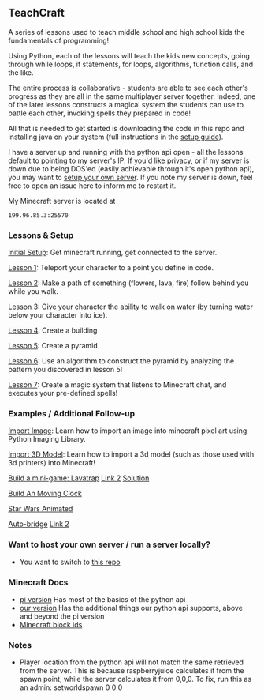 ## TeachCraft 

A series of lessons used to teach middle school and high school kids the fundamentals of programming!

Using Python, each of the lessons will teach the kids new concepts, going through while loops, if statements, for loops,  algorithms, function calls, and the like.

The entire process is collaborative - students are able to see each other's progress as they are all in the same multiplayer server together. Indeed, one of the later lessons constructs a magical system the students can use to battle each other, invoking spells they prepared in code!

All that is needed to get started is downloading the code in this repo and installing java on your system (full instructions in the [setup guide](https://github.com/teachthenet/TeachCraft-Challenges/blob/master/setup.md)).

I have a server up and running with the python api open - all the lessons default to pointing to my server's IP. If you'd like privacy, or if my server is down due to being DOS'ed (easily achievable through it's open python api), you may want to [setup your own server](https://github.com/teachthenet/TeachCraft-Server). If you note my server is down, feel free to open an issue here to inform me to restart it.

My Minecraft server is located at
```
199.96.85.3:25570
```

### Lessons & Setup

[Initial Setup](https://github.com/teachthenet/TeachCraft-Challenges/blob/master/setup.md): Get minecraft running, get connected to the server.

[Lesson 1](https://github.com/teachthenet/TeachCraft-Challenges/blob/master/lesson_1.md): Teleport your character to a point you define in code.

[Lesson 2](https://github.com/teachthenet/TeachCraft-Challenges/blob/master/lesson_2.md): Make a path of something (flowers, lava, fire) follow behind you while you walk. 

[Lesson 3](https://github.com/teachthenet/TeachCraft-Challenges/blob/master/lesson_3.md): Give your character the ability to walk on water (by turning water below your character into ice).

[Lesson 4](https://github.com/teachthenet/TeachCraft-Challenges/blob/master/lesson_4.md): Create a building

[Lesson 5](https://github.com/teachthenet/TeachCraft-Challenges/blob/master/lesson_5.md): Create a pyramid

[Lesson 6](https://github.com/teachthenet/TeachCraft-Challenges/blob/master/lesson_6.md): Use an algorithm to construct the pyramid by analyzing the pattern you discovered in lesson 5!

[Lesson 7](https://github.com/teachthenet/TeachCraft-Challenges/blob/master/lesson_7.md): Create a magic system that listens to Minecraft chat, and executes your pre-defined spells!

### Examples / Additional Follow-up

[Import Image](https://github.com/teachthenet/TeachCraft-Challenges/blob/master/example-import-image/script.py): Learn how to import an image into minecraft pixel art using Python Imaging Library.

[Import 3D Model](https://github.com/teachthenet/TeachCraft-Challenges/blob/master/example-import-3d-image/script.py): Learn how to import a 3d model (such as those used with 3d printers) into Minecraft!

[Build a mini-game: Lavatrap](http://www.stuffaboutcode.com/2015/09/minecraft-game-tutorial-lavatrap-pycon.html) [Link 2](https://docs.google.com/document/d/19YVesJJFS6cg4Ndep7F-TS02CpS0qpN1hlSlv6mgISQ/edit) [Solution](https://github.com/martinohanlon/minecraft-lavatrap/blob/master/lavatrap.py)

[Build An Moving Clock](https://github.com/martinohanlon/minecraft-clock/blob/master/minecraft-clock.py)

[Star Wars Animated](https://github.com/martinohanlon/minecraft-starwars)

[Auto-bridge](http://www.stuffaboutcode.com/2013/02/raspberry-pi-minecraft-auto-bridge.html) [Link 2](https://github.com/martinohanlon/minecraft-bridge)

### Want to host your own server / run a server locally?
- You want to switch to [this repo](https://github.com/teachthenet/TeachCraft-Server)

### Minecraft Docs
- [pi version](http://www.stuffaboutcode.com/p/minecraft-api-reference.html) Has most of the basics of the python api
- [our version](https://github.com/zhuowei/RaspberryJuice) Has the additional things our python api supports, above and beyond the pi version
- [Minecraft block ids](http://minecraft-ids.grahamedgecombe.com/)

### Notes
- Player location from the python api will not match the same retrieved from the server.
    This is because raspberryjuice calculates it from the spawn point, while the server calculates it from 0,0,0.
    To fix, run this as an admin:
    setworldspawn 0 0 0

